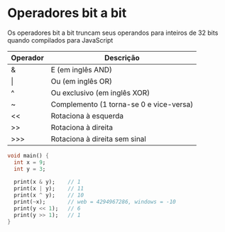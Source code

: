 # Operadores bit a bit

Os operadores bit a bit truncam seus operandos para inteiros de 32 bits quando compilados para JavaScript

| Operador | Descrição |
| -------- | --------- |
| & |E (em inglês AND) |
| \| | Ou (em inglês OR) |
| ^| Ou exclusivo (em inglês XOR) |
| ~ | Complemento (1 torna-se 0 e vice-versa) |
| << | Rotaciona à esquerda |
| >> | Rotaciona à direita |
| >>> | Rotaciona à direita sem sinal |

```dart
void main() {
  int x = 9;
  int y = 3;
  
  print(x & y);    // 1
  print(x | y);    // 11
  print(x ^ y);    // 10
  print(~x);       // web = 4294967286, windows = -10
  print(y << 1);   // 6
  print(y >> 1);   // 1
}
```
